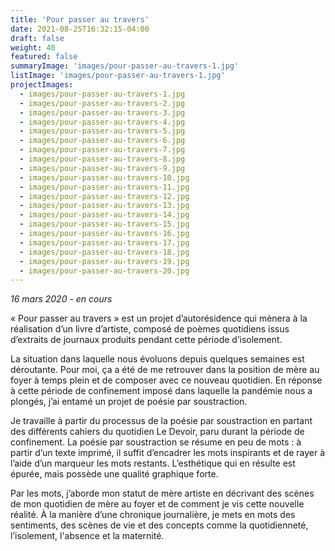 ```yaml
---
title: 'Pour passer au travers'
date: 2021-08-25T16:32:15-04:00
draft: false
weight: 40
featured: false
summaryImage: 'images/pour-passer-au-travers-1.jpg'
listImage: 'images/pour-passer-au-travers-1.jpg'
projectImages:
  - images/pour-passer-au-travers-1.jpg
  - images/pour-passer-au-travers-2.jpg
  - images/pour-passer-au-travers-3.jpg
  - images/pour-passer-au-travers-4.jpg
  - images/pour-passer-au-travers-5.jpg
  - images/pour-passer-au-travers-6.jpg
  - images/pour-passer-au-travers-7.jpg
  - images/pour-passer-au-travers-8.jpg
  - images/pour-passer-au-travers-9.jpg
  - images/pour-passer-au-travers-10.jpg
  - images/pour-passer-au-travers-11.jpg
  - images/pour-passer-au-travers-12.jpg
  - images/pour-passer-au-travers-13.jpg
  - images/pour-passer-au-travers-14.jpg
  - images/pour-passer-au-travers-15.jpg
  - images/pour-passer-au-travers-16.jpg
  - images/pour-passer-au-travers-17.jpg
  - images/pour-passer-au-travers-18.jpg
  - images/pour-passer-au-travers-19.jpg
  - images/pour-passer-au-travers-20.jpg
---
```


_16 mars 2020 - en cours_

« Pour passer au travers » est un projet d’autorésidence qui mènera à la réalisation d’un livre d’artiste, composé de poèmes quotidiens issus d’extraits de journaux produits pendant cette période d’isolement.

La situation dans laquelle nous évoluons depuis quelques semaines est déroutante. Pour moi, ça a été de me retrouver dans la position de mère au foyer à temps plein et de composer avec ce nouveau quotidien. En réponse à cette période de confinement imposé dans laquelle la pandémie nous a plongés, j’ai entamé un projet de poésie par soustraction.

Je travaille à partir du processus de la poésie par soustraction en partant des différents cahiers du quotidien Le Devoir, paru durant la période de confinement. La poésie par soustraction se résume en peu de mots : à partir d’un texte imprimé, il suffit d’encadrer les mots inspirants et de rayer à l’aide d’un marqueur les mots restants. L’esthétique qui en résulte est épurée, mais possède une qualité graphique forte.

Par les mots, j’aborde mon statut de mère artiste en décrivant des scènes de mon quotidien de mère au foyer et de comment je vis cette nouvelle réalité. À la manière d’une chronique journalière, je mets en mots des sentiments, des scènes de vie et des concepts comme la quotidienneté, l’isolement, l'absence et la maternité.
